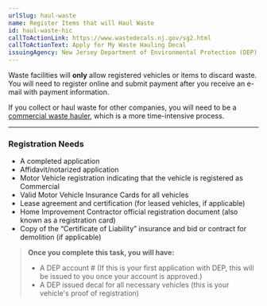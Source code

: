 ```yaml
---
urlSlug: haul-waste
name: Register Items that will Haul Waste
id: haul-waste-hic
callToActionLink: https://www.wastedecals.nj.gov/sg2.html
callToActionText: Apply for My Waste Hauling Decal
issuingAgency: New Jersey Department of Environmental Protection (DEP)
---
```


Waste facilities will **only** allow registered vehicles or items to discard waste. You will need to register online and submit payment after you receive an e-mail with payment information. 

If you collect or haul waste for other companies, you will need to be a [commercial waste hauler](https://www.wastedecals.nj.gov/swt2.html), which is a more time-intensive process.

--- 

### Registration Needs
- A completed application
- Affidavit/notarized application
- Motor Vehicle registration indicating that the vehicle is registered as Commercial
- Valid Motor Vehicle Insurance Cards for all vehicles 
- Lease agreement and certification (for leased vehicles, if applicable) 
- Home Improvement Contractor official registration document (also known as a registration card)
- Copy of the “Certificate of Liability” insurance and bid or contract for demolition (if applicable)

>**Once you complete this task, you will have:**
>
>- A DEP account # (If this is your first application with DEP, this will be issued to you once your account is approved.)
>- A DEP issued decal for all necessary vehicles (this is your vehicle's proof of registration)
